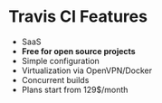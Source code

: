 # Travis CI Features

* SaaS
* **Free for open source projects**
* Simple configuration
* Virtualization via OpenVPN/Docker
* Concurrent builds
* Plans start from 129$/month